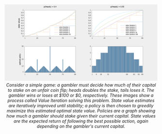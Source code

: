 <p align="center">
    <img src="./4.9.png">
    <br/>
    <em>
        Consider a simple game: a gambler must decide how much of their capital to stake
        on an unfair coin flip; heads doubles the stake, tails loses it. The gambler wins
        or loses at $100 or $0, respectively. These images show a process called Value
        Iteration solving this problem. State value estimates are iteratively improved
        until stability; a policy is then chosen to greedily maximize this estimated
        optimal state value. Policies are a graph showing how much a gambler should stake
        given their current capital. State values are the expected return of following
        the best possible action, again depending on the gambler's current capital.
    </em>
</p>